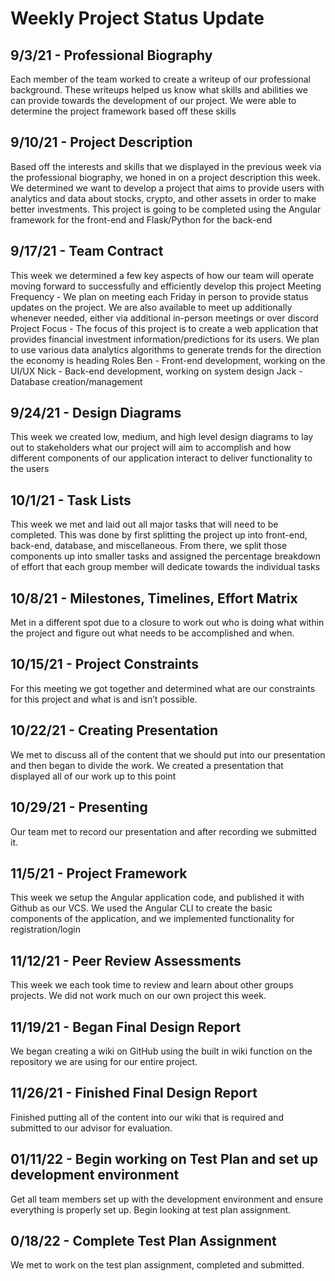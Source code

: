 # Weekly Project Status Update

## 9/3/21 - Professional Biography
Each member of the team worked to create a writeup of our professional background. These writeups helped us know what skills and abilities we can provide towards the development of our project. We were able to determine the project framework  based off these skills

## 9/10/21 - Project Description
Based off the interests and skills that we displayed in the previous week via the professional biography, we honed in on a project description this week. We determined we want to develop a project that aims to provide users with analytics and data about stocks, crypto, and other assets in order to make better investments. This project is going to be completed using the Angular framework for the front-end and Flask/Python for the back-end

## 9/17/21 - Team Contract
This week we determined a few key aspects of how our team will operate moving forward to successfully and efficiently develop this project
Meeting Frequency - We plan on meeting each Friday in person to provide status updates on the project. We are also available to meet up additionally whenever needed, either via additional in-person meetings or over discord
Project Focus - The focus of this project is to create a web application that provides financial investment information/predictions for its users. We plan to use various data analytics algorithms to generate trends for the direction the economy is heading
Roles
Ben - Front-end development, working on the UI/UX
Nick - Back-end development, working on system design
Jack - Database creation/management

## 9/24/21 - Design Diagrams
This week we created low, medium, and high level design diagrams to lay out to stakeholders what our project will aim to accomplish and how different components of our application interact to deliver functionality to the users

## 10/1/21 - Task Lists
This week we met and laid out all major tasks that will need to be completed. This was done by first splitting the project up into front-end, back-end, database, and miscellaneous. From there, we split those components up into smaller tasks and assigned the percentage breakdown of effort that each group member will dedicate towards the individual tasks

## 10/8/21 - Milestones, Timelines, Effort Matrix
Met in a different spot due to a closure to work out who is doing what within the project and figure out what needs to be accomplished and when.

## 10/15/21 - Project Constraints
For this meeting we got together and determined what are our constraints for this project and what is and isn’t possible.

## 10/22/21 - Creating Presentation
We met to discuss all of the content that we should put into our presentation and then began to divide the work. We created a presentation that displayed all of our work up to this point

## 10/29/21 - Presenting
Our team met to record our presentation and after recording we submitted it.

## 11/5/21 - Project Framework
This week we setup the Angular application code, and published it with Github as our VCS. We used the Angular CLI to create the basic components of the application, and we implemented functionality for registration/login

## 11/12/21 - Peer Review Assessments
This week we each took time to review and learn about other groups projects. We did not work much on our own project this week.

## 11/19/21 - Began Final Design Report
We began creating a wiki on GitHub using the built in wiki function on the repository we are using for our entire project.

## 11/26/21 - Finished Final Design Report
Finished putting all of the content into our wiki that is required and submitted to our advisor for evaluation.

## 01/11/22 - Begin working on Test Plan and set up development environment
Get all team members set up with the development environment and ensure everything is properly set up. Begin looking at test plan assignment.

## 0/18/22 - Complete Test Plan Assignment
We met to work on the test plan assignment, completed and submitted.
